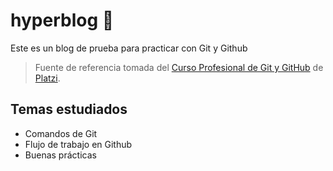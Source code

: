 # hyperblog 🤔
Este es un blog de prueba para practicar con Git y Github
> Fuente de referencia tomada del [ Curso Profesional de Git y GitHub](https://platzi.com/cursos/git-github/ "Curso Profesional de Git y GitHub") de [Platzi](https://platzi.com/ "Platzi").

## Temas estudiados
* Comandos de Git
* Flujo de trabajo en Github
* Buenas prácticas

